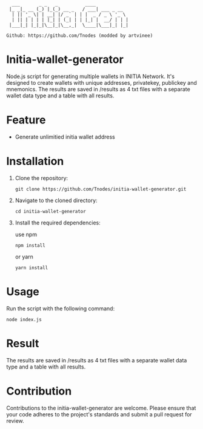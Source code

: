 
```
  ___       _ _   _          ____
 |_ _|_ __ (_) |_(_) __ _   / ___| ___ _ __
  | || '_ \| | __| |/ _` | | |  _ / _ \ '_ \
  | || | | | | |_| | (_| | | |_| |  __/ | | |
 |___|_| |_|_|\__|_|\__,_|  \____|\___|_| |_|

Github: https://github.com/Tnodes (modded by artvinee)
```
# Initia-wallet-generator
Node.js script for generating multiple wallets in INITIA Network. It's designed to create wallets with unique addresses, privatekey, publickey and mnemonics.
The results are saved in /results as 4 txt files with a separate wallet data type and a table with all results.

# Feature
- Generate unlimitied initia wallet address

# Installation
1. Clone the repository:
   ```
   git clone https://github.com/Tnodes/initia-wallet-generator.git
   ```
3. Navigate to the cloned directory:
   ```
   cd initia-wallet-generator
   ```
5. Install the required dependencies:
   
   use npm
   ```
   npm install
   ```
   or yarn
   ```
   yarn install
   ```
# Usage
Run the script with the following command:
```
node index.js
```

# Result
The results are saved in /results as 4 txt files with a separate wallet data type and a table with all results.

# Contribution
Contributions to the initia-wallet-generator are welcome. Please ensure that your code adheres to the project's standards and submit a pull request for review.
